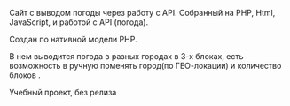 <p>Сайт с выводом погоды через работу с API. Собранный на PHP, Html, JavaScript, и работой с API (погода).</p>
<p>Создан по нативной модели PHP.</p>
<p>В нем выводится погода в разных городах в 3-х блоках, есть возможность в ручную поменять город(по ГЕО-локации) и количество блоков .</p>
<p>Учебный проект, без релиза</p>
 
 
